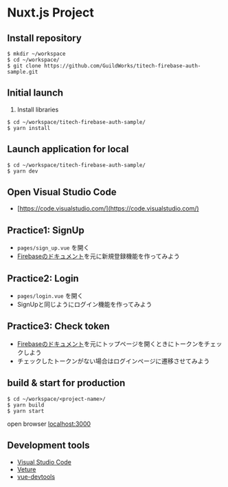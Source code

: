 # Nuxt.js Project

## Install repository
```
$ mkdir ~/workspace
$ cd ~/workspace/
$ git clone https://github.com/GuildWorks/titech-firebase-auth-sample.git

```

## Initial launch
1. Install libraries
```$xslt
$ cd ~/workspace/titech-firebase-auth-sample/
$ yarn install
```

## Launch application for local
```
$ cd ~/workspace/titech-firebase-auth-sample/
$ yarn dev
```

## Open Visual Studio Code
- [https://code.visualstudio.com/](https://code.visualstudio.com/)

## Practice1: SignUp
- `pages/sign_up.vue` を開く
- [Firebaseのドキュメント](https://firebase.google.com/docs/auth/web/start?hl=ja)を元に新規登録機能を作ってみよう

## Practice2: Login
- `pages/login.vue` を開く
- SignUpと同じようにログイン機能を作ってみよう

## Practice3: Check token
- [Firebaseのドキュメント](https://firebase.google.com/docs/auth/web/start?hl=ja)を元にトップページを開くときにトークンをチェックしよう
- チェックしたトークンがない場合はログインページに遷移させてみよう

## build & start for production
```
$ cd ~/workspace/<project-name>/
$ yarn build
$ yarn start
```

open browser
[localhost:3000](http://localhost:3000)

## Development tools
- [Visual Studio Code](https://code.visualstudio.com/)
- [Veture](https://marketplace.visualstudio.com/items?itemName=octref.vetur)
- [vue-devtools](https://github.com/vuejs/vue-devtools)
